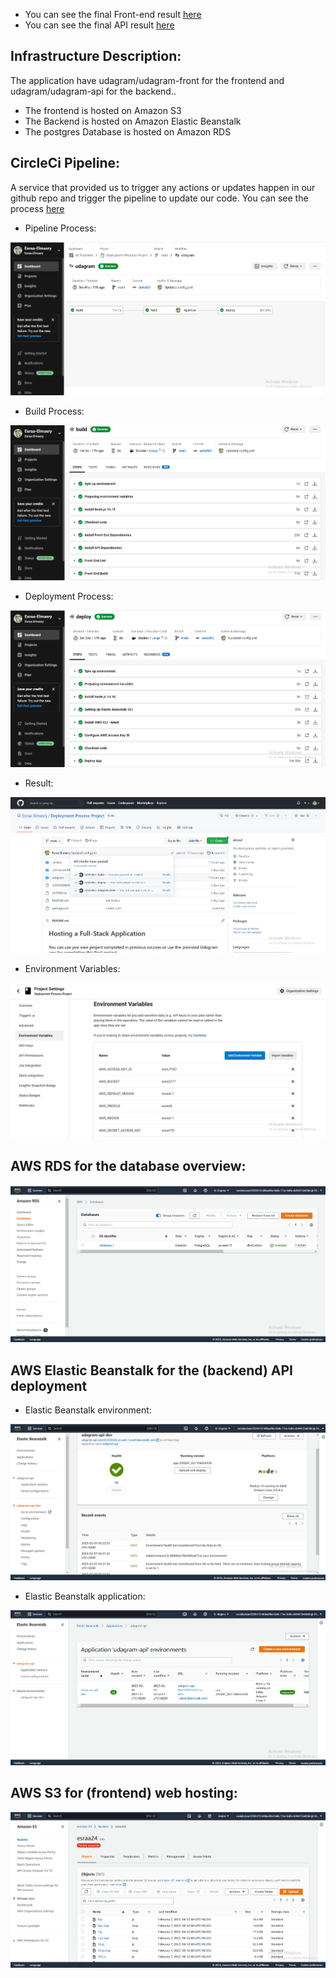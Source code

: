 - You can see the final Front-end result [here](http://esraa24.s3-website-us-east-1.amazonaws.com/home)
- You can see the final API result [here](http://udagram-api-dev2222222222.us-east-1.elasticbeanstalk.com/)


## Infrastructure Description:

The application have udagram/udagram-front for the frontend and udagram/udagram-api for the backend..

- The frontend is hosted on Amazon S3
- The Backend is hosted on Amazon Elastic Beanstalk
- The postgres Database is hosted on Amazon RDS

## CircleCi Pipeline: 
A service that provided us to trigger any actions or updates happen in our github repo and trigger the pipeline to update our code. You can see the process [here](https://github.com/Esraa-Elmasry/Deployment-Process-Project/blob/main/docs/Pipeline_description.md)

- Pipeline Process:

![Pipeline](https://github.com/Esraa-Elmasry/Deployment-Process-Project/blob/main/docs/screenshots/pipeline.png?raw=true)


- Build Process:

![build](https://github.com/Esraa-Elmasry/Deployment-Process-Project/blob/main/docs/screenshots/build.png?raw=true)


- Deployment Process:

![deploy](https://github.com/Esraa-Elmasry/Deployment-Process-Project/blob/main/docs/screenshots/deploy.png?raw=true)


- Result: 

![final](https://github.com/Esraa-Elmasry/Deployment-Process-Project/blob/main/docs/screenshots/Final%20Result%20on%20Github.png?raw=true)


- Environment Variables:

![variables](https://github.com/Esraa-Elmasry/Deployment-Process-Project/blob/main/docs/screenshots/Environment%20Variables.png?raw=true)


## AWS RDS for the database overview:

![rds](https://github.com/Esraa-Elmasry/Deployment-Process-Project/blob/main/docs/screenshots/RDS%20for%20database.png?raw=true)


## AWS Elastic Beanstalk for the (backend) API deployment

- Elastic Beanstalk environment:

![environment](https://github.com/Esraa-Elmasry/Deployment-Process-Project/blob/main/docs/screenshots/Elastic%20Beanstalk%20Environment.png?raw=true)


- Elastic Beanstalk application:

![application](https://github.com/Esraa-Elmasry/Deployment-Process-Project/blob/main/docs/screenshots/Elastic%20Beanstalk%20Application.png?raw=true)

## AWS S3 for (frontend) web hosting:

![s3](https://github.com/Esraa-Elmasry/Deployment-Process-Project/blob/main/docs/screenshots/S3%20for%20frontend%20hosting.png?raw=true)











